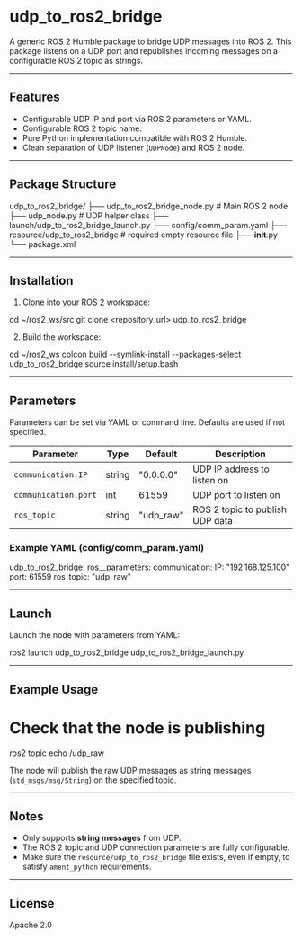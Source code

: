 # udp_to_ros2_bridge

A generic ROS 2 Humble package to bridge UDP messages into ROS 2.
This package listens on a UDP port and republishes incoming messages on a configurable ROS 2 topic as strings.

---

## Features

- Configurable UDP IP and port via ROS 2 parameters or YAML.
- Configurable ROS 2 topic name.
- Pure Python implementation compatible with ROS 2 Humble.
- Clean separation of UDP listener (`UDPNode`) and ROS 2 node.

---

## Package Structure

udp_to_ros2_bridge/
├── udp_to_ros2_bridge_node.py   # Main ROS 2 node
├── udp_node.py                  # UDP helper class
├── launch/udp_to_ros2_bridge_launch.py
├── config/comm_param.yaml
├── resource/udp_to_ros2_bridge  # required empty resource file
├── __init__.py
└── package.xml

---

## Installation

1. Clone into your ROS 2 workspace:

cd ~/ros2_ws/src
git clone <repository_url> udp_to_ros2_bridge

2. Build the workspace:

cd ~/ros2_ws
colcon build --symlink-install --packages-select udp_to_ros2_bridge
source install/setup.bash

---

## Parameters

Parameters can be set via YAML or command line. Defaults are used if not specified.

| Parameter             | Type    | Default       | Description                       |
|-----------------------|---------|---------------|-----------------------------------|
| `communication.IP`    | string  | "0.0.0.0"     | UDP IP address to listen on       |
| `communication.port`  | int     | 61559         | UDP port to listen on             |
| `ros_topic`           | string  | "udp_raw"     | ROS 2 topic to publish UDP data   |

### Example YAML (config/comm_param.yaml)

udp_to_ros2_bridge:
  ros__parameters:
    communication:
      IP: "192.168.125.100"
      port: 61559
    ros_topic: "udp_raw"

---

## Launch

Launch the node with parameters from YAML:

ros2 launch udp_to_ros2_bridge udp_to_ros2_bridge_launch.py

---

## Example Usage

# Check that the node is publishing
ros2 topic echo /udp_raw

The node will publish the raw UDP messages as string messages (`std_msgs/msg/String`) on the specified topic.

---

## Notes

- Only supports **string messages** from UDP.
- The ROS 2 topic and UDP connection parameters are fully configurable.
- Make sure the `resource/udp_to_ros2_bridge` file exists, even if empty, to satisfy `ament_python` requirements.

---

## License

Apache 2.0

